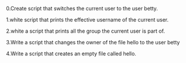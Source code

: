0.Create script that switches the current user to the user betty.

1.white script that prints the effective username of the current user.

2.white a script that prints all the group the current user is part of.

3.Write a script that changes the owner of the file hello to the user betty

4.Write a script that creates an empty file called hello.